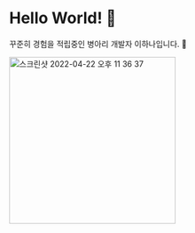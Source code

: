 <div> 
<h1>Hello World! 🤩</h1>
  <p>꾸준히 경험을 적립중인 병아리 개발자 이하나입니다. 🐤</p>
<img width="300" alt="스크린샷 2022-04-22 오후 11 36 37" src="https://user-images.githubusercontent.com/92962681/166207510-f40f8902-9c87-47bc-b899-716dbdea1479.png">

</div>

